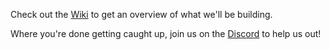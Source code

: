 Check out the [Wiki](https://github.com/thefinch/A-Productive-Distraction/wiki) to get an overview of what we'll be building.

Where you're done getting caught up, join us on the [Discord](https://discord.gg/kxsF4v8) to help us out!
